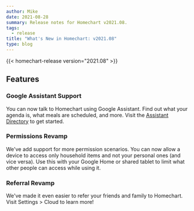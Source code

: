 ```yaml
---
author: Mike
date: 2021-08-28
summary: Release notes for Homechart v2021.08.
tags:
  - release
title: "What's New in Homechart: v2021.08"
type: blog
---
```


{{< homechart-release version="2021.08" >}}

## Features

### Google Assistant Support

You can now talk to Homechart using Google Assistant.  Find out what your agenda is, what meals are scheduled, and more.  Visit the [Assistant Directory](https://assistant.google.com/services/invoke/uid/0000007618b6ba0) to get started.

### Permissions Revamp

We've add support for more permission scenarios.  You can now allow a device to access only household items and not your personal ones (and vice versa).  Use this with your Google Home or shared tablet to limit what other people can access while using it.

### Referral Revamp

We've made it even easier to refer your friends and family to Homechart.  Visit Settings > Cloud to learn more!

